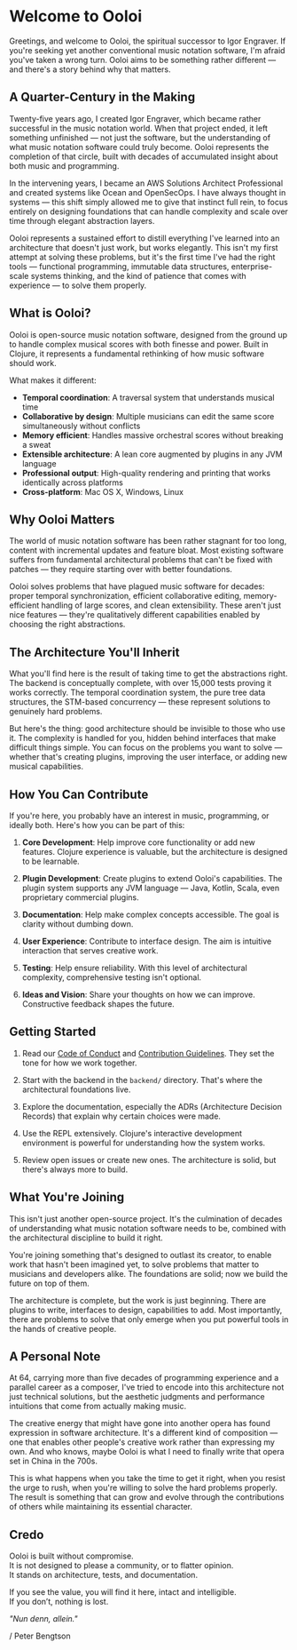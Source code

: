 # Welcome to Ooloi

Greetings, and welcome to Ooloi, the spiritual successor to Igor Engraver. If you're seeking yet another conventional music notation software, I'm afraid you've taken a wrong turn. Ooloi aims to be something rather different — and there's a story behind why that matters.

## A Quarter-Century in the Making

Twenty-five years ago, I created Igor Engraver, which became rather successful in the music notation world. When that project ended, it left something unfinished — not just the software, but the understanding of what music notation software could truly become. Ooloi represents the completion of that circle, built with decades of accumulated insight about both music and programming.

In the intervening years, I became an AWS Solutions Architect Professional and created systems like Ocean and OpenSecOps. I have always thought in systems — this shift simply allowed me to give that instinct full rein, to focus entirely on designing foundations that can handle complexity and scale over time through elegant abstraction layers.

Ooloi represents a sustained effort to distill everything I've learned into an architecture that doesn't just work, but works elegantly. This isn't my first attempt at solving these problems, but it's the first time I've had the right tools — functional programming, immutable data structures, enterprise-scale systems thinking, and the kind of patience that comes with experience — to solve them properly.

## What is Ooloi?

Ooloi is open-source music notation software, designed from the ground up to handle complex musical scores with both finesse and power. Built in Clojure, it represents a fundamental rethinking of how music software should work.

What makes it different:
  * **Temporal coordination**: A traversal system that understands musical time
  * **Collaborative by design**: Multiple musicians can edit the same score simultaneously without conflicts
  * **Memory efficient**: Handles massive orchestral scores without breaking a sweat
  * **Extensible architecture**: A lean core augmented by plugins in any JVM language
  * **Professional output**: High-quality rendering and printing that works identically across platforms
  * **Cross-platform**: Mac OS X, Windows, Linux

## Why Ooloi Matters

The world of music notation software has been rather stagnant for too long, content with incremental updates and feature bloat. Most existing software suffers from fundamental architectural problems that can't be fixed with patches — they require starting over with better foundations.

Ooloi solves problems that have plagued music software for decades: proper temporal synchronization, efficient collaborative editing, memory-efficient handling of large scores, and clean extensibility. These aren't just nice features — they're qualitatively different capabilities enabled by choosing the right abstractions.

## The Architecture You'll Inherit

What you'll find here is the result of taking time to get the abstractions right. The backend is conceptually complete, with over 15,000 tests proving it works correctly. The temporal coordination system, the pure tree data structures, the STM-based concurrency — these represent solutions to genuinely hard problems.

But here's the thing: good architecture should be invisible to those who use it. The complexity is handled for you, hidden behind interfaces that make difficult things simple. You can focus on the problems you want to solve — whether that's creating plugins, improving the user interface, or adding new musical capabilities.

## How You Can Contribute

If you're here, you probably have an interest in music, programming, or ideally both. Here's how you can be part of this:

1. **Core Development**: Help improve core functionality or add new features. Clojure experience is valuable, but the architecture is designed to be learnable.

2. **Plugin Development**: Create plugins to extend Ooloi's capabilities. The plugin system supports any JVM language — Java, Kotlin, Scala, even proprietary commercial plugins.

3. **Documentation**: Help make complex concepts accessible. The goal is clarity without dumbing down.

4. **User Experience**: Contribute to interface design. The aim is intuitive interaction that serves creative work.

5. **Testing**: Help ensure reliability. With this level of architectural complexity, comprehensive testing isn't optional.

6. **Ideas and Vision**: Share your thoughts on how we can improve. Constructive feedback shapes the future.

## Getting Started

1. Read our [Code of Conduct](CODE_OF_CONDUCT.md) and [Contribution Guidelines](CONTRIBUTING.md). They set the tone for how we work together.

2. Start with the backend in the `backend/` directory. That's where the architectural foundations live.

3. Explore the documentation, especially the ADRs (Architecture Decision Records) that explain why certain choices were made.

4. Use the REPL extensively. Clojure's interactive development environment is powerful for understanding how the system works.

5. Review open issues or create new ones. The architecture is solid, but there's always more to build.

## What You're Joining

This isn't just another open-source project. It's the culmination of decades of understanding what music notation software needs to be, combined with the architectural discipline to build it right. 

You're joining something that's designed to outlast its creator, to enable work that hasn't been imagined yet, to solve problems that matter to musicians and developers alike. The foundations are solid; now we build the future on top of them.

The architecture is complete, but the work is just beginning. There are plugins to write, interfaces to design, capabilities to add. Most importantly, there are problems to solve that only emerge when you put powerful tools in the hands of creative people.

## A Personal Note

At 64, carrying more than five decades of programming experience and a parallel career as a composer, I've tried to encode into this architecture not just technical solutions, but the aesthetic judgments and performance intuitions that come from actually making music. 

The creative energy that might have gone into another opera has found expression in software architecture. It's a different kind of composition — one that enables other people's creative work rather than expressing my own. And who knows, maybe Ooloi is what I need to finally write that opera set in China in the 700s. 

This is what happens when you take the time to get it right, when you resist the urge to rush, when you're willing to solve the hard problems properly. The result is something that can grow and evolve through the contributions of others while maintaining its essential character.

## Credo

Ooloi is built without compromise.<br>
It is not designed to please a community, or to flatter opinion.<br>
It stands on architecture, tests, and documentation.<br>

If you see the value, you will find it here, intact and intelligible.<br>
If you don’t, nothing is lost.

*"Nun denn, allein."*

/ Peter Bengtson

